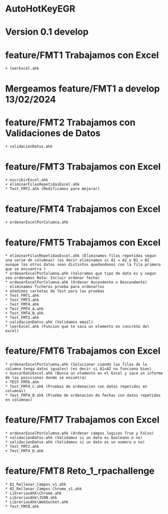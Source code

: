 # AutoHotKeyEGR
# Version 0.1 develop
# feature/FMT1 Trabajamos con Excel
    + leerExcel.ahk
# Mergeamos feature/FMT1 a develop 13/02/2024 
# feature/FMT2 Trabajamos con Validaciones de Datos
    + validacionDatos.ahk
# feature/FMT3  Trabajamos con Excel
    + escribirExcel.ahk
    + eliminarFilasRepetidasExcel.ahk
    * Test_FMT2.ahk (Modificamos para mejorar)
# feature/FMT4  Trabajamos con Excel
    + ordenarExcelPorColumna.ahk
# feature/FMT5  Trabajamos con Excel
    * eliminarFilasRepetidasExcel.ahk (Eliminamos filas repetidas segun una serie de columnas) (es decir eliminamos si A1 = A2 y B1 = B2 aunque los otros datos sean distintos quedandonos con la fila primera que se encuantra ) 
    * ordenarExcelPorColumna.ahk (Valoramos que tipo de dato es y segun sea ordenamos Nota: Incluir ordenar fecha)
    * ordenarExcelPorColumna.ahk (Ordenar Ascendente o Descendente)  
    - eliminamos ficheros prueba para ordenarlos
    + añadimos cartetas de Test para las pruebas
    * Test_FMT1.ahk
    * Test_FMT3.ahk
    - Test_FMT4.ahk
    + Test_FMT4_A.ahk
    + Test_FMT4_B.ahk
    * Test_FMT2.ahk
    * validacionDatos.ahk (Validamos email)
    * leerExcel.ahk (Funcion que te saca un elemento en concreto del excel)
# feature/FMT6  Trabajamos con Excel
    * ordenarExcelPorColumna.ahk (Solucionar cuando las filas de la columna tenga datos iguales) (es decir si A1=A2 no funciona bien)
    + buscarDatoExcel.ahk (Busca un elemento en el Excel y saca un informe de las posiciones donde se encuetra)
    + TEST_FMT6.ahk
    * Test_FMT4_C.ahk (Pruebas de ordenacion con datos repetidos en columnas)
    * Test_FMT4_B.ahk (Prueba de ordenacion de fechas con datos repetidos en columnas)
# feature/FMT7  Trabajamos con Excel
    * ordenarExcelPorColumna.ahk (Ordenar campos logicos True y False)
    * validacionDatos.ahk (Validamos si un dato es booleano o no) 
    * validacionDatos.ahk (Validamos si un dato es un numero o no) 
    * Test_FMT2.ahk     
    + Test_FMT4_D.ahk  
 # feature/FMT8 Reto_1_rpachallenge
    * 01_Rellenar_Campos_v1.ahk
    * 02_Rellenar_Campos_Chrome_v1.ahk  
    * LibreriasAhk\Chrome.ahk   
    * LibreriasAhk\JSON.ahk
    * LibreriasAhk\WebSocket.ahk 
    * Test_FMT8.ahk 